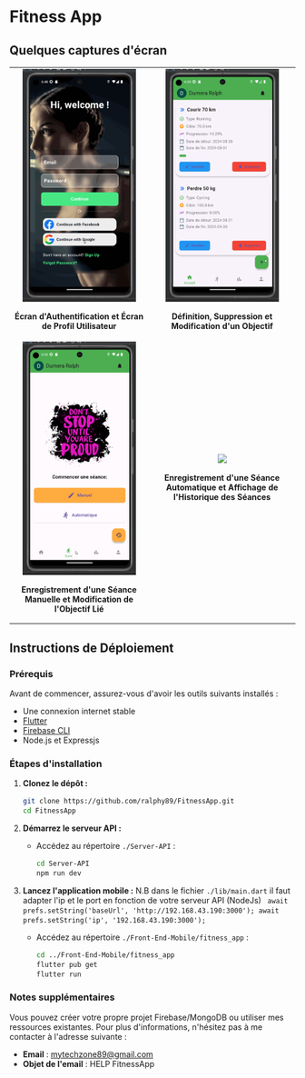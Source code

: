 
# Fitness App

## Quelques captures d'écran

<table>
  <tr>
    <td align="center">
      <img src="https://github.com/ralphy89/FitnessApp/blob/main/Screens/auth_screen.gif?raw=true" width="200">
      <p><b>Écran d'Authentification et Écran de Profil Utilisateur</b></p>
    </td>
    <td align="center">
      <img src="https://github.com/ralphy89/FitnessApp/blob/main/Screens/add_goal.gif?raw=true" width="200">
      <p><b>Définition, Suppression et Modification d'un Objectif</b></p>
    </td>
  </tr>
  <tr>
    <td align="center">
      <img src="https://github.com/ralphy89/FitnessApp/blob/main/Screens/add_seance_manuel.gif?raw=true" width="200">
      <p><b>Enregistrement d'une Séance Manuelle et Modification de l'Objectif Lié</b></p>
    </td>
    <td align="center">
      <img src="https://github.com/ralphy89/FitnessApp/blob/main/Screens/add_seance_automatic.gif?raw=true" width="200">
      <p><b>Enregistrement d'une Séance Automatique et Affichage de l'Historique des Séances</b></p>
    </td>
  </tr>
</table>

## Instructions de Déploiement

### Prérequis

Avant de commencer, assurez-vous d'avoir les outils suivants installés :

- Une connexion internet stable
- [Flutter](https://flutter.dev/docs/get-started/install)
- [Firebase CLI](https://firebase.google.com/docs/cli)
- Node.js et Expressjs

### Étapes d'installation

1. **Clonez le dépôt :**

   ```bash
   git clone https://github.com/ralphy89/FitnessApp.git
   cd FitnessApp
   ```

2. **Démarrez le serveur API :**

   - Accédez au répertoire `./Server-API` :
   
     ```bash
     cd Server-API
     npm run dev
     ```

3. **Lancez l'application mobile :**
   N.B dans le fichier `./lib/main.dart` il faut adapter l'ip et le port en fonction de votre serveur API (NodeJs)
  `  await prefs.setString('baseUrl', 'http://192.168.43.190:3000');
     await prefs.setString('ip', '192.168.43.190:3000'); `
   - Accédez au répertoire `./Front-End-Mobile/fitness_app` :
   
     ```bash
     cd ../Front-End-Mobile/fitness_app
     flutter pub get
     flutter run
     ```

### Notes supplémentaires

Vous pouvez créer votre propre projet Firebase/MongoDB ou utiliser mes ressources existantes. Pour plus d'informations, n'hésitez pas à me contacter à l'adresse suivante : 

- **Email** : [mytechzone89@gmail.com](mailto:mytechzone89@gmail.com)
- **Objet de l'email** : HELP FitnessApp
